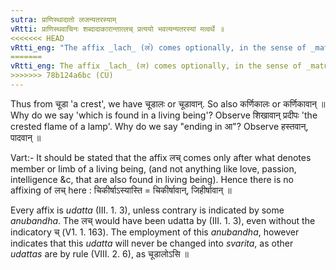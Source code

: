 ```yaml
---
sutra: प्राणिस्थादातो लजन्यतरस्याम्
vRtti: प्राणिस्थवाचिनः शब्दादाकारान्तात्लच् प्रत्ययो भवत्यन्यतरस्यां मत्वर्थे ॥
<<<<<<< HEAD
vRtti_eng: "The affix _lach_ (ल꣡) comes optionally, in the sense of _matup_, after a stem ending in long आ, the word expressing something which is found only in a living being."
=======
vRtti_eng: The affix _lach_ (ल) comes optionally, in the sense of _matup_, after a stem ending in long आ, the word expressing something which is found only in a living being.
>>>>>>> 78b124a6bc (CU)
---
```

Thus from चूडा 'a crest', we have चूडालः or चूडावान्. So also कर्णिकालः or कर्णिकावान् ॥ Why do we say 'which is found in a living being'? Observe शिखावान् प्रदीपः 'the crested flame of a lamp'. Why do we say "ending in आ"? Observe हस्तवान्, पादवान् ॥

Vart:- It should be stated that the affix लच् comes only after what denotes member or limb of a living being, (and not anything like love, passion, intelligence &c, that are also found in living being). Hence there is no affixing of लच् here : चिकीर्षाऽस्यास्ति = चिकीर्षावान्, जिहीर्षावान् ॥

Every affix is _udatta_ (III. 1. 3), unless contrary is indicated by some _anubandha_. The लच् would have been udatta by (III. 1. 3), even without the indicatory च् (V1. 1. 163). The employment of this _anubandha_, however indicates that this _udatta_ will never be changed into _svarita_, as other _udattas_ are by rule (VIII. 2. 6), as चूडालोऽसि ॥
